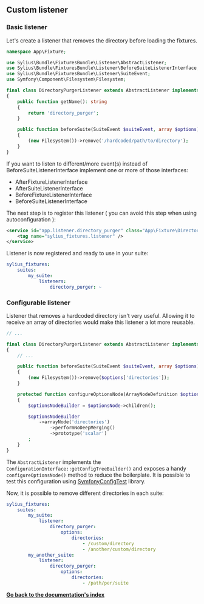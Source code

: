 ## Custom listener

### Basic listener

Let's create a listener that removes the directory before loading the fixtures.

```php
namespace App\Fixture;

use Sylius\Bundle\FixturesBundle\Listener\AbstractListener;
use Sylius\Bundle\FixturesBundle\Listener\BeforeSuiteListenerInterface;
use Sylius\Bundle\FixturesBundle\Listener\SuiteEvent;
use Symfony\Component\Filesystem\Filesystem;

final class DirectoryPurgerListener extends AbstractListener implements BeforeSuiteListenerInterface
{
    public function getName(): string
    {
        return 'directory_purger';
    }

    public function beforeSuite(SuiteEvent $suiteEvent, array $options): void
    {
        (new Filesystem())->remove('/hardcoded/path/to/directory');
    }
}
```

If you want to listen to different/more event(s) instead of BeforeSuiteListenerInterface implement one or more of those interfaces:
- AfterFixtureListenerInterface
- AfterSuiteListenerInterface
- BeforeFixtureListenerInterface
- BeforeSuiteListenerInterface

The next step is to register this listener ( you can avoid this step when using autoconfiguration ):

```xml
<service id="app.listener.directory_purger" class="App\Fixture\DirectoryPurgerListener">
    <tag name="sylius_fixtures.listener" />
</service>
```

Listener is now registered and ready to use in your suite:

```yaml
sylius_fixtures:
    suites:
        my_suite:
            listeners:
                directory_purger: ~
```

### Configurable listener

Listener that removes a hardcoded directory isn't very useful. Allowing it to receive an array of directories would make
this listener a lot more reusable.

```php
// ...

final class DirectoryPurgerListener extends AbstractListener implements ListenerInterface
{
    // ...

    public function beforeSuite(SuiteEvent $suiteEvent, array $options): void
    {
        (new Filesystem())->remove($options['directories']);
    }

    protected function configureOptionsNode(ArrayNodeDefinition $optionsNode): void
    {
        $optionsNodeBuilder = $optionsNode->children();

        $optionsNodeBuilder
            ->arrayNode('directories')
                ->performNoDeepMerging()
                ->prototype('scalar')
        ;
    }
}
```

The `AbstractListener` implements the `ConfigurationInterface::getConfigTreeBuilder()` and exposes a handy
`configureOptionsNode()` method to reduce the boilerplate. It is possible to test this configuration
using [SymfonyConfigTest] library.

Now, it is possible to remove different directories in each suite:

```yaml
sylius_fixtures:
    suites:
        my_suite:
            listener:
                directory_purger:
                    options:
                        directories:
                            - /custom/directory
                            - /another/custom/directory
        my_another_suite:
            listener:
                directory_purger:
                    options:
                        directories:
                            - /path/per/suite
```

**[Go back to the documentation's index](index.md)**

[SymfonyConfigTest]: https://github.com/matthiasnoback/SymfonyConfigTest
